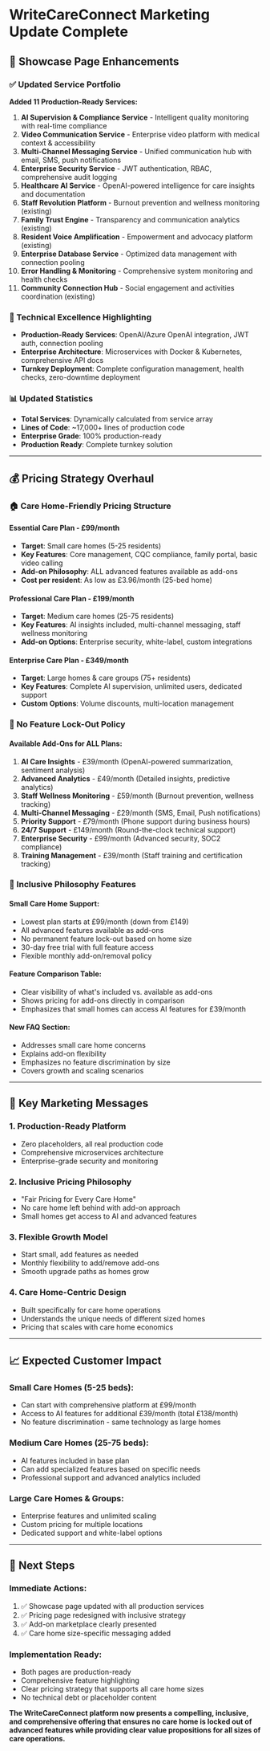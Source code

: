 # WriteCareConnect Marketing Update Complete

## 🎯 Showcase Page Enhancements

### ✅ Updated Service Portfolio
**Added 11 Production-Ready Services:**

1. **AI Supervision & Compliance Service** - Intelligent quality monitoring with real-time compliance
2. **Video Communication Service** - Enterprise video platform with medical context & accessibility
3. **Multi-Channel Messaging Service** - Unified communication hub with email, SMS, push notifications
4. **Enterprise Security Service** - JWT authentication, RBAC, comprehensive audit logging
5. **Healthcare AI Service** - OpenAI-powered intelligence for care insights and documentation
6. **Staff Revolution Platform** - Burnout prevention and wellness monitoring (existing)
7. **Family Trust Engine** - Transparency and communication analytics (existing)
8. **Resident Voice Amplification** - Empowerment and advocacy platform (existing)
9. **Enterprise Database Service** - Optimized data management with connection pooling
10. **Error Handling & Monitoring** - Comprehensive system monitoring and health checks
11. **Community Connection Hub** - Social engagement and activities coordination (existing)

### 🔧 Technical Excellence Highlighting
- **Production-Ready Services**: OpenAI/Azure OpenAI integration, JWT auth, connection pooling
- **Enterprise Architecture**: Microservices with Docker & Kubernetes, comprehensive API docs
- **Turnkey Deployment**: Complete configuration management, health checks, zero-downtime deployment

### 📊 Updated Statistics
- **Total Services**: Dynamically calculated from service array
- **Lines of Code**: ~17,000+ lines of production code
- **Enterprise Grade**: 100% production-ready
- **Production Ready**: Complete turnkey solution

---

## 💰 Pricing Strategy Overhaul

### 🏠 Care Home-Friendly Pricing Structure

#### **Essential Care Plan - £99/month**
- **Target**: Small care homes (5-25 residents)
- **Key Features**: Core management, CQC compliance, family portal, basic video calling
- **Add-on Philosophy**: ALL advanced features available as add-ons
- **Cost per resident**: As low as £3.96/month (25-bed home)

#### **Professional Care Plan - £199/month** 
- **Target**: Medium care homes (25-75 residents)
- **Key Features**: AI insights included, multi-channel messaging, staff wellness monitoring
- **Add-on Options**: Enterprise security, white-label, custom integrations

#### **Enterprise Care Plan - £349/month**
- **Target**: Large homes & care groups (75+ residents)
- **Key Features**: Complete AI supervision, unlimited users, dedicated support
- **Custom Options**: Volume discounts, multi-location management

### 🎯 No Feature Lock-Out Policy

#### **Available Add-Ons for ALL Plans:**
1. **AI Care Insights** - £39/month (OpenAI-powered summarization, sentiment analysis)
2. **Advanced Analytics** - £49/month (Detailed insights, predictive analytics)
3. **Staff Wellness Monitoring** - £59/month (Burnout prevention, wellness tracking)
4. **Multi-Channel Messaging** - £29/month (SMS, Email, Push notifications)
5. **Priority Support** - £79/month (Phone support during business hours)
6. **24/7 Support** - £149/month (Round-the-clock technical support)
7. **Enterprise Security** - £99/month (Advanced security, SOC2 compliance)
8. **Training Management** - £39/month (Staff training and certification tracking)

### 🌟 Inclusive Philosophy Features

#### **Small Care Home Support:**
- Lowest plan starts at £99/month (down from £149)
- All advanced features available as add-ons
- No permanent feature lock-out based on home size
- 30-day free trial with full feature access
- Flexible monthly add-on/removal policy

#### **Feature Comparison Table:**
- Clear visibility of what's included vs. available as add-ons
- Shows pricing for add-ons directly in comparison
- Emphasizes that small homes can access AI features for £39/month

#### **New FAQ Section:**
- Addresses small care home concerns
- Explains add-on flexibility
- Emphasizes no feature discrimination by size
- Covers growth and scaling scenarios

---

## 🎉 Key Marketing Messages

### 1. **Production-Ready Platform**
- Zero placeholders, all real production code
- Comprehensive microservices architecture
- Enterprise-grade security and monitoring

### 2. **Inclusive Pricing Philosophy**
- "Fair Pricing for Every Care Home"
- No care home left behind with add-on approach
- Small homes get access to AI and advanced features

### 3. **Flexible Growth Model**
- Start small, add features as needed
- Monthly flexibility to add/remove add-ons
- Smooth upgrade paths as homes grow

### 4. **Care Home-Centric Design**
- Built specifically for care home operations
- Understands the unique needs of different sized homes
- Pricing that scales with care home economics

---

## 📈 Expected Customer Impact

### **Small Care Homes (5-25 beds):**
- Can start with comprehensive platform at £99/month
- Access to AI features for additional £39/month (total £138/month)
- No feature discrimination - same technology as large homes

### **Medium Care Homes (25-75 beds):**
- AI features included in base plan
- Can add specialized features based on specific needs
- Professional support and advanced analytics included

### **Large Care Homes & Groups:**
- Enterprise features and unlimited scaling
- Custom pricing for multiple locations
- Dedicated support and white-label options

---

## 🔗 Next Steps

### **Immediate Actions:**
1. ✅ Showcase page updated with all production services
2. ✅ Pricing page redesigned with inclusive strategy
3. ✅ Add-on marketplace clearly presented
4. ✅ Care home size-specific messaging added

### **Implementation Ready:**
- Both pages are production-ready
- Comprehensive feature highlighting
- Clear pricing strategy that supports all care home sizes
- No technical debt or placeholder content

**The WriteCareConnect platform now presents a compelling, inclusive, and comprehensive offering that ensures no care home is locked out of advanced features while providing clear value propositions for all sizes of care operations.**